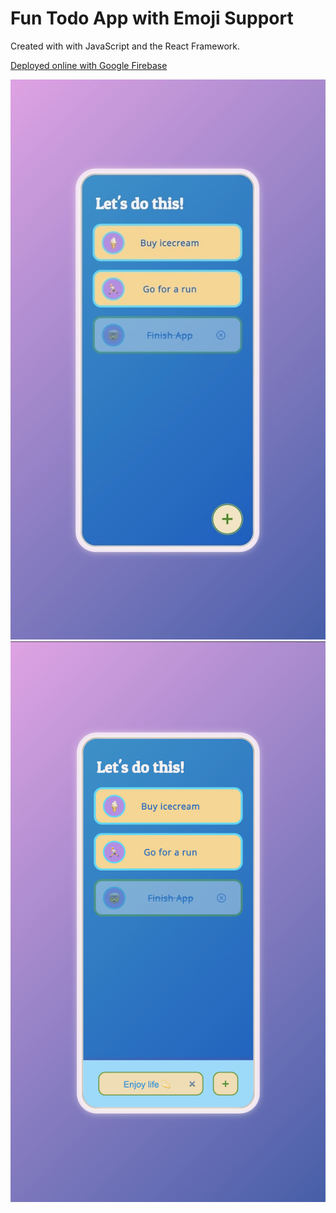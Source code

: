 # Fun Todo App with Emoji Support

Created with with JavaScript and the React Framework.

[Deployed online with Google Firebase](https://simp-2f8d9.web.app)

![View 1](/public/screenshot1.png "View 1")
![View 2](/public/screenshot2.png "View 2")
